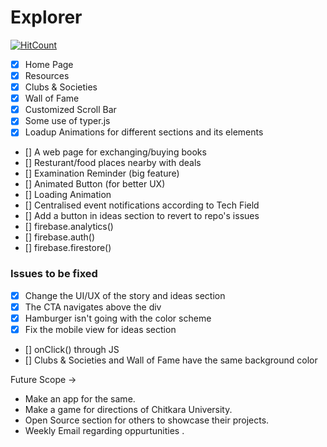 # Explorer
[![HitCount](http://hits.dwyl.com/KushalBhanot/Explorer.svg)](http://hits.dwyl.com/KushalBhanot/Explorer)

- [x] Home Page
- [x] Resources
- [x] Clubs & Societies 
- [x] Wall of Fame
- [x] Customized Scroll Bar
- [x] Some use of typer.js
- [x] Loadup Animations for different sections and its elements

- [] A web page for exchanging/buying books
- [] Resturant/food places nearby with deals
- [] Examination Reminder (big feature)
- [] Animated Button (for better UX)
- [] Loading Animation 
- [] Centralised event notifications according to Tech Field
- [] Add a button in ideas section to revert to repo's issues
- [] firebase.analytics()
- [] firebase.auth()
- [] firebase.firestore()

### Issues to be fixed

- [x] Change the UI/UX of the story and ideas section
- [x] The CTA navigates above the div
- [x] Hamburger isn't going with the color scheme 
- [x] Fix the mobile view for ideas section
- [] onClick() through JS
- [] Clubs & Societies and Wall of Fame have the same background color

Future Scope -> 
- Make an app for the same.
- Make a game for directions of Chitkara University.
- Open Source section for others to showcase their projects.
- Weekly Email regarding oppurtunities .
